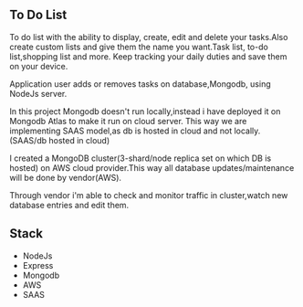 ## To Do List

To do list with the ability to display, create, edit and delete your tasks.Also create custom lists and give them the name you want.Task list, to-do list,shopping list and more.
Keep tracking your daily duties and save them on your device.

Application user adds or removes tasks on database,Mongodb, using NodeJs server.

In this project Mongodb doesn't run locally,instead i have deployed it on Mongodb Atlas to make it run on cloud server.
This way we are implementing SAAS model,as db is hosted in cloud and not locally.
(SAAS/db hosted in cloud)

I created a MongoDB cluster(3-shard/node replica set on which DB is hosted) on AWS cloud provider.This way all database updates/maintenance will be done by vendor(AWS).

Through vendor i'm able to check and monitor traffic in cluster,watch new database entries and edit them.

## Stack
+ NodeJs
+ Express
+ Mongodb
+ AWS
+ SAAS